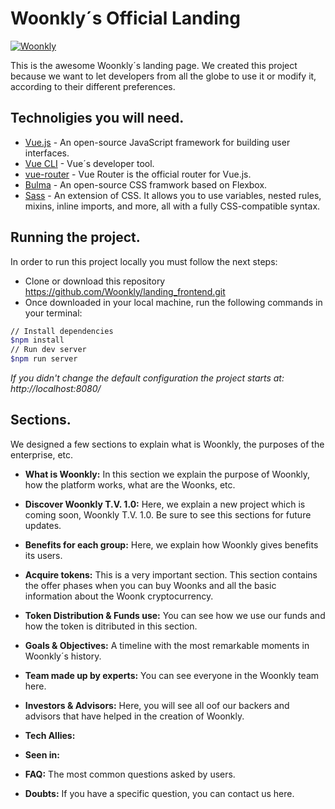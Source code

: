 # Woonkly´s Official Landing

[![Woonkly](https://woonkly.com/img/powered_woonkly.png)](https://woonkly.com)

This is the awesome Woonkly´s landing page.
We created this project because we want to let developers from all the globe to use it or modify it, according to their different preferences.

## Technoligies you will need.
* [Vue.js](https://vuejs.org/) -  An open-source JavaScript framework for building user interfaces.
* [Vue CLI](https://github.com/vuejs/vue-cli) - Vue´s developer tool.
* [vue-router](https://router.vuejs.org/) - Vue Router is the official router for Vue.js.
* [Bulma](https://bulma.io/) - An open-source CSS framwork based on Flexbox.
* [Sass](https://sass-lang.com/) - An extension of CSS. It allows you to use variables, nested rules, mixins, inline imports, and more, all with a fully CSS-compatible syntax. 


## Running the project.
In order to run this project locally you must follow the next steps:

* Clone or download this repository
 https://github.com/Woonkly/landing_frontend.git
* Once downloaded in your local machine, run the following commands in your terminal:
 ````bash
 // Install dependencies
 $npm install
 // Run dev server
 $npm run server
 ````
*If you didn't change the default configuration the project starts at: http://localhost:8080/*

## Sections.
We designed a few sections to explain what is Woonkly, the purposes of the enterprise, etc.
* **What is Woonkly:** In this section we explain the purpose of Woonkly, how the platform works, what are the Woonks, etc.

* **Discover Woonkly T.V. 1.0:** Here, we explain a new project which is coming soon, Woonkly T.V. 1.0. Be sure to see this sections for future updates.

* **Benefits for each group:** Here, we explain how Woonkly gives benefits its users.

* **Acquire tokens:** This is a very important section. This section contains the offer phases when you can buy Woonks and all the basic information about the Woonk cryptocurrency.

* **Token Distribution & Funds use:** You can see how we use our funds and how the token is ditributed in this section.

* **Goals & Objectives:** A timeline with the most remarkable moments in Woonkly´s history.

* **Team made up by experts:** You can see everyone in the Woonkly team here.

* **Investors & Advisors:** Here, you will see all oof our backers and advisors that have helped in the creation of Woonkly.

* **Tech Allies:**

* **Seen in:**

* **FAQ:** The most common questions asked by users.

* **Doubts:** If you have a specific question, you can contact us here.